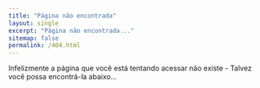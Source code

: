 ```yaml
---
title: "Página não encontrada"
layout: single
excerpt: "Página não encontrada..."
sitemap: false
permalink: /404.html 
---
```


Infelizmente a página que você está tentando acessar não existe - Talvez você possa encontrá-la abaixo...

<script type="text/javascript">
  var GOOG_FIXURL_LANG = 'en';
  var GOOG_FIXURL_SITE = '{{ site.url }}'
</script>
<script type="text/javascript"
  src="//linkhelp.clients.google.com/tbproxy/lh/wm/fixurl.js">
</script>